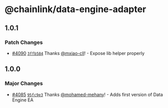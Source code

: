 # @chainlink/data-engine-adapter

## 1.0.1

### Patch Changes

- [#4090](https://github.com/smartcontractkit/external-adapters-js/pull/4090) [`3ffb584`](https://github.com/smartcontractkit/external-adapters-js/commit/3ffb5843c56db5d0c30839ea09a6dea962d5235f) Thanks [@mxiao-cll](https://github.com/mxiao-cll)! - Expose lib helper properly

## 1.0.0

### Major Changes

- [#4085](https://github.com/smartcontractkit/external-adapters-js/pull/4085) [`95fc9e3`](https://github.com/smartcontractkit/external-adapters-js/commit/95fc9e3833803b881d7e71d8e72e6513640b27d1) Thanks [@mohamed-mehany](https://github.com/mohamed-mehany)! - Adds first version of Data Engine EA
